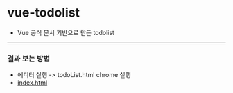 # vue-todolist

- Vue 공식 문서 기반으로 만든 todolist

----
### 결과 보는 방법
- 에디터 실행 -> todoList.html chrome 실행
- [index.html](https://silver23rain-vue-todolist.glitch.me/)
